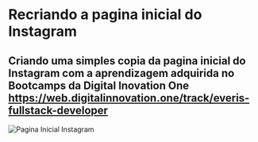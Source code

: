 # Recriando a pagina inicial do Instagram
 ## Criando uma simples copia da pagina inicial do Instagram com a aprendizagem adquirida no Bootcamps da Digital Inovation One https://web.digitalinnovation.one/track/everis-fullstack-developer


![Pagina Inicial Instagram]()
